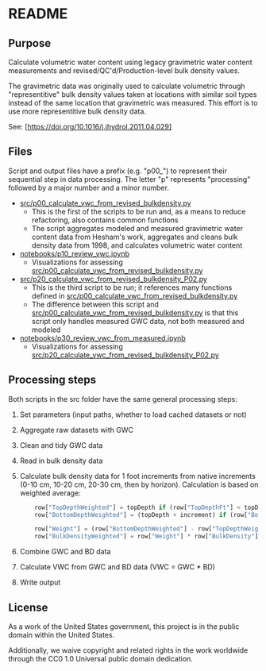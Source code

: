 # README

## Purpose

Calculate volumetric water content using legacy gravimetric water content measurements and revised/QC'd/Production-level bulk density values.

The gravimetric data was originally used to calculate volumetric through "representitive" bulk density values taken at locations with similar soil types instead of the same location that gravimetric was measured. This effort is to use more representitive bulk density data.

See: [https://doi.org/10.1016/j.jhydrol.2011.04.029]

## Files

Script and output files have a prefix (e.g. "p00_") to represent their sequential step in data processing. The letter "p" represents "processing" followed by a major number and a minor number.

* [src/p00_calculate_vwc_from_revised_bulkdensity.py](src/p00_calculate_vwc_from_revised_bulkdensity.py)
  * This is the first of the scripts to be run and, as a means to reduce refactoring, also contains common functions
  * The script aggregates modeled and measured gravimetric water content data from Hesham's work, aggregates and cleans bulk density data from 1998, and calculates volumetric water content
* [notebooks/p10_review_vwc.ipynb](notebooks/p10_review_vwc.ipynb)
  * Visualizations for assessing [src/p00_calculate_vwc_from_revised_bulkdensity.py](src/p00_calculate_vwc_from_revised_bulkdensity.py)
* [src/p20_calculate_vwc_from_revised_bulkdensity_P02.py](src/p20_calculate_vwc_from_revised_bulkdensity_P02.py)
  * This is the third script to be run; it references many functions defined in [src/p00_calculate_vwc_from_revised_bulkdensity.py](src/p00_calculate_vwc_from_revised_bulkdensity.py)
  * The difference between this script and [src/p00_calculate_vwc_from_revised_bulkdensity.py](src/p00_calculate_vwc_from_revised_bulkdensity.py) is that this script only handles measured GWC data, not both measured and modeled
* [notebooks/p30_review_vwc_from_measured.ipynb](notebooks/p30_review_vwc_from_measured.ipynb)
  * Visualizations for assessing [src/p20_calculate_vwc_from_revised_bulkdensity_P02.py](src/p20_calculate_vwc_from_revised_bulkdensity_P02.py)

## Processing steps

Both scripts in the src folder have the same general processing steps:

1. Set parameters (input paths, whether to load cached datasets or not)
2. Aggregate raw datasets with GWC
3. Clean and tidy GWC data
4. Read in bulk density data
5. Calculate bulk density data for 1 foot increments from native increments (0-10 cm, 10-20 cm, 20-30 cm, then by horizon). Calculation is based on weighted average:

    ```python
        row["TopDepthWeighted"] = topDepth if (row["TopDepthFt"] < topDepth) else row["TopDepthFt"]
        row["BottomDepthWeighted"] = (topDepth + increment) if (row["BottomDepthFt"] > (topDepth + increment)) else row["BottomDepthFt"]

        row["Weight"] = (row["BottomDepthWeighted"] - row["TopDepthWeighted"]) / increment
        row["BulkDensityWeighted"] = row["Weight"] * row["BulkDensity"]
    ```

6. Combine GWC and BD data
7. Calculate VWC from GWC and BD data (VWC = GWC * BD)
8. Write output

## License

As a work of the United States government, this project is in the public domain within the United States.

Additionally, we waive copyright and related rights in the work worldwide through the CC0 1.0 Universal public domain dedication.

